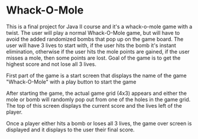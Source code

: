 # Whack-O-Mole

This is a final project for Java II course and it's a whack-o-mole game with a twist. The user will play a normal Whack-O-Mole game, but will have to avoid the added randomized bombs that pop up on the game board. The user will have 3 lives to start with, if the user hits the bomb it's instant elimination, otherwise if the user hits the mole points are gained, if the user misses a mole, then some points are lost. Goal of the game is to get the highest score and not lose all 3 lives.

First part of the game is a start screen that displays the name of the game "Whack-O-Mole" with a play button to start the game

After starting the game, the actual game grid (4x3) appears and either the mole or bomb will randomly pop out from one of the holes in the game grid. The top of this screen displays the current score and the lives left of the player.

Once a player either hits a bomb or loses all 3 lives, the game over screen is displayed and it displays to the user their final score.
